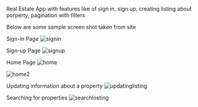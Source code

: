 Real Estate App with features like of sign in, sign up, creating listing about porperty, pagination with filters

Below are some sample screen shot taken from site

Sign-in Page
![signin](https://github.com/Gagan10deep/real-estate/assets/103237168/3e7293fe-f634-4622-83f4-9ec2f13edfa3)

Sign-up Page
![signup](https://github.com/Gagan10deep/real-estate/assets/103237168/15288f2d-82a5-468b-ae2c-07907498ff7a)

Home Page
![home](https://github.com/Gagan10deep/real-estate/assets/103237168/7113d03b-3685-45ab-98ce-80f6ce66c70d)

![home2](https://github.com/Gagan10deep/real-estate/assets/103237168/232d3bdd-79a2-4bf5-b41c-d4a6c92c92a7)

Updating information about a property
![updatinglisting](https://github.com/Gagan10deep/real-estate/assets/103237168/e7cbdb30-de3b-4fdc-be5b-ff27760820fd)

Searching for properties
![searchlosting](https://github.com/Gagan10deep/real-estate/assets/103237168/355aad44-ee44-4840-abb6-cbfab9abe879)





